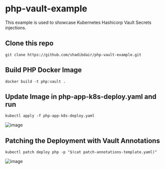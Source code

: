 # php-vault-example
 
This example is used to showcase Kubernetes Hashicorp Vault Secrets injections.

## Clone this repo
` git clone https://github.com/shadibdair/php-vault-example.git `

## Build PHP Docker Image
` docker build -t php:vault . `

## Update Image in php-app-k8s-deploy.yaml and run
` kubectl apply -f php-app-k8s-deploy.yaml `

![image](https://user-images.githubusercontent.com/28925814/135718083-86ef037e-bac2-4f5a-8a1e-d1b58c538aad.png)


## Patching the Deployment with Vault Annotations
` kubectl patch deploy php -p "$(cat patch-annotations-template.yaml)" `


![image](https://user-images.githubusercontent.com/28925814/135718801-b34d5519-cf33-4b30-a84e-6de5e7610851.png)

